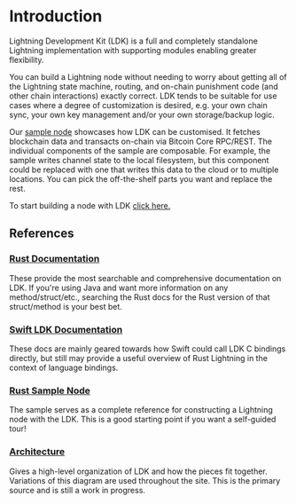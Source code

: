 # Introduction

Lightning Development Kit (LDK) is a full and completely standalone Lightning implementation with supporting modules enabling greater flexibility.

You can build a Lightning node without needing to worry about getting all of the Lightning state machine, routing, and on-chain punishment code (and other chain interactions) exactly correct. LDK tends to be suitable for use cases where a degree of customization is desired, e.g. your own chain sync, your own key management and/or your own storage/backup logic.

Our [sample node](https://github.com/lightningdevkit/ldk-sample) showcases how LDK can be customised. It fetches blockchain data and transacts on-chain via Bitcoin Core RPC/REST. The individual components of the sample are composable. For example, the sample writes channel state to the local filesystem, but this component could be replaced with one that writes this data to the cloud or to multiple locations. You can pick the off-the-shelf parts you want and replace the rest.

To start building a node with LDK [click here.](../building-a-node-with-ldk/introduction.md)

## References

### [Rust Documentation](https://docs.rs/lightning)

These provide the most searchable and comprehensive documentation on LDK.
If you're using Java and want more information on any method/struct/etc., searching
the Rust docs for the Rust version of that struct/method is your best bet.

### [Swift LDK Documentation](https://github.com/arik-so/SwiftLightning/tree/master/Documentation)

These docs are mainly geared towards how Swift could call LDK C bindings directly, but still may
provide a useful overview of Rust Lightning in the context of language bindings.

### [Rust Sample Node](https://github.com/lightningdevkit/ldk-sample)

The sample serves as a complete reference for constructing a Lightning node with
the LDK. This is a good starting point if you want a self-guided tour!

### [Architecture](../overview/architecture)

Gives a high-level organization of LDK and how the pieces fit together. Variations of this diagram
are used throughout the site. This is the primary source and is still a work in progress.